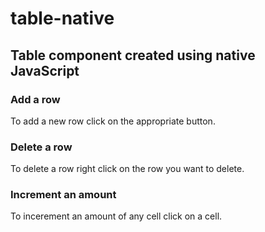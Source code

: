 # table-native
## Table component created using native JavaScript

### Add a row
To add a new row click on the appropriate button.

### Delete a row
To delete a row right click on the row you want to delete.

### Increment an amount
To incerement an amount of any cell click on a cell.
